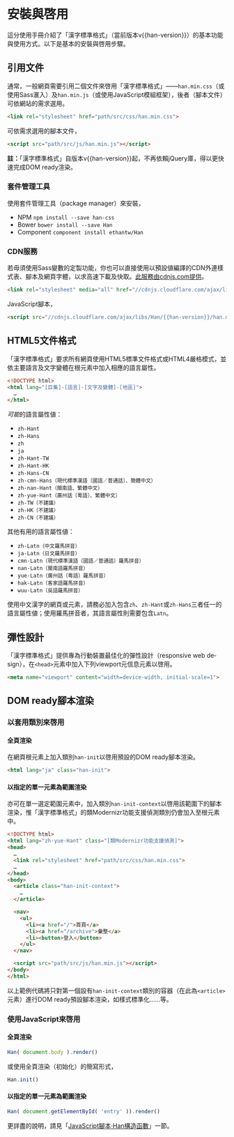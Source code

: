 
 安裝與啓用
==========

這分使用手冊介紹了「漢字標準格式」（當前版本v{{han-version}}）的基本功能與使用方式。以下是基本的安裝與啓用步驟。

 引用文件 <!-- #yinyong_wenjian -->
--------
通常，一般網頁需要引用二個文件來啓用「漢字標準格式」——`han.min.css`（或使用Sass滙入）及`han.min.js`（或使用JavaScript模組框架），後者（腳本文件）可依網站的需求選用。

```html
<link rel="stylesheet" href="path/src/css/han.min.css">
```

可依需求選用的腳本文件，

```html
<script src="path/src/js/han.min.js"></script>
```
<div class='info'>

**註：**「漢字標準格式」自版本v{{han-version}}起，不再依賴jQuery庫，得以更快速完成DOM ready渲染。
</div>


### 套件管理工具 <!-- #package-manager -->
使用套件管理工具（package manager）來安裝，
- NPM `npm install --save han-css`
- Bower `bower install --save Han`
- Component `component install ethantw/Han`

### CDN服務 <!-- #cdn -->
若毋須使用Sass變數的定製功能，你也可以直接使用以預設値編譯的CDN外連樣式表、腳本及網頁字體，以求高速下載及快取。[此服務由cdnjs.com提供][cdnjs]。

[cdnjs]: http://cdnjs.com/libraries/han

````html
<link rel="stylesheet" media="all" href="//cdnjs.cloudflare.com/ajax/libs/Han/{{han-version}}/han.min.css">
````

JavaScript腳本，

````html
<script src="//cdnjs.cloudflare.com/ajax/libs/Han/{{han-version}}/han.min.js"></script>
````

 HTML5文件格式 <!-- #html5_wenjian_geshi -->
--------------
「漢字標準格式」要求所有網頁使用HTML5標準文件格式或HTML4嚴格模式，並依主要語言及文字變體在根元素中加入相應的語言屬性。

```html
<!DOCTYPE html>
<html lang="[巨集]-[語言]-[文字及變體]-[地區]">
  …
</html>
```

*可能*的語言屬性値：

- `zh-Hant`
- `zh-Hans`
- `zh`
- `ja`
- `zh-Hant-TW`
- `zh-Hant-HK`
- `zh-Hans-CN`
- `zh-cmn-Hans`<small>（現代標準漢語〔國語／普通話〕、簡體中文）</small>
- `zh-nan-Hant`<small>（閩南語、繁體中文）</small>
- `zh-yue-Hant`<small>（廣州話〔粵語〕、繁體中文）</small>
- `zh-TW`<small>（不建議）</small>
- `zh-HK`<small>（不建議）</small>
- `zh-CN`<small>（不建議）</small>

其他有用的語言屬性値：

- `zh-Latn`<small>（中文羅馬拼音）</small>
- `ja-Latn`<small>（日文羅馬拼音）</small>
- `cmn-Latn`<small>（現代標準漢語〔國語／普通話〕羅馬拼音）</small>
- `nan-Latn`<small>（閩南語羅馬拼音）</small>
- `yue-Latn`<small>（廣州話〔粵語〕羅馬拼音）</small>
- `hak-Latn`<small>（客家語羅馬拼音）</small>
- `wuu-Latn`<small>（吳語羅馬拼音）</small>

<div class='info'>

使用中文漢字的網頁或元素，請務必加入包含`zh`、`zh-Hant`或`zh-Hans`三者任一的語言屬性値；使用羅馬拼音者，其語言屬性則需要包含`Latn`。
</div>

 彈性設計 <!-- #rwd -->
--------
「漢字標準格式」提供專為行動裝置最佳化的彈性設計（<span lang='en'>responsive web design</span>），在`<head>`元素中加入下列viewport元信息元素以啓用。

```html
<meta name="viewport" content="width=device-width, initial-scale=1">
```

 DOM ready腳本渲染 <!-- #dom-ready-js -->
------------------
### 以套用類別來啓用
#### 全頁渲染
在網頁根元素上加入類別`han-init`以啓用預設的DOM ready腳本渲染。

```html
<html lang="ja" class="han-init">
```

#### 以指定的單一元素為範圍渲染
亦可在單一選定範圍元素中，加入類別`han-init-context`以啓用該範圍下的腳本渲染，惟「漢字標準格式」的類Modernizr功能支援偵測類別仍會加入至根元素中。

```html
<!DOCTYPE html>
<html lang="zh-yue-Hant" class="[類Modernizr功能支援偵測]">
<head>
  …
  <link rel="stylesheet" href="path/src/css/han.min.css">
  …
</head>
<body>
  <article class="han-init-context">
    …
  </article>

  <nav>
    <ul>
      <li><a href="/">首頁</a>
      <li><a href="/archive">彙整</a>
      <li><button>登入</button>
    </ul>
  </nav>

  <script src="path/src/js/han.min.js"></script>
</body>
</html>
```

以上範例代碼將只對第一個設有`han-init-context`類別的容器（在此為`<article>`元素）進行DOM ready預設腳本渲染，如樣式標準化……等。

### 使用JavaScript來啓用
#### 全頁渲染

```javascript
Han( document.body ).render()
```

或使用全頁渲染（初始化）的簡寫形式，

```javascript
Han.init()
```

#### 以指定的單一元素為範圍渲染

```javascript
Han( document.getElementById( 'entry' )).render()
```
更詳盡的說明，請見「[JavaScript腳本·Han構造函數][js-han]」一節。

[js-han]: /manual/js-api#han
